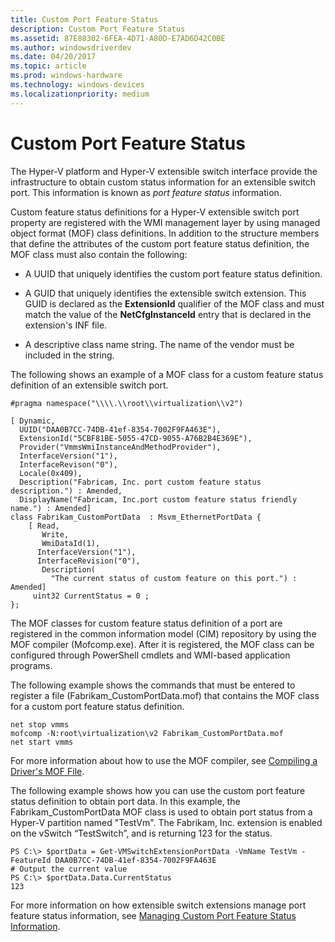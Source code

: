 ```yaml
---
title: Custom Port Feature Status
description: Custom Port Feature Status
ms.assetid: 87E88302-6FEA-4D71-A80D-E7AD6D42C0BE
ms.author: windowsdriverdev
ms.date: 04/20/2017
ms.topic: article
ms.prod: windows-hardware
ms.technology: windows-devices
ms.localizationpriority: medium
---
```


# Custom Port Feature Status


The Hyper-V platform and Hyper-V extensible switch interface provide the infrastructure to obtain custom status information for an extensible switch port. This information is known as *port feature status* information.

Custom feature status definitions for a Hyper-V extensible switch port property are registered with the WMI management layer by using managed object format (MOF) class definitions. In addition to the structure members that define the attributes of the custom port feature status definition, the MOF class must also contain the following:

-   A UUID that uniquely identifies the custom port feature status definition.

-   A GUID that uniquely identifies the extensible switch extension. This GUID is declared as the **ExtensionId** qualifier of the MOF class and must match the value of the **NetCfgInstanceId** entry that is declared in the extension's INF file.

-   A descriptive class name string. The name of the vendor must be included in the string.

The following shows an example of a MOF class for a custom feature status definition of an extensible switch port.

```
#pragma namespace("\\\\.\\root\\virtualization\\v2")

[ Dynamic,
  UUID("DAA0B7CC-74DB-41ef-8354-7002F9FA463E"),
  ExtensionId("5CBF81BE-5055-47CD-9055-A76B2B4E369E"), 
  Provider("VmmsWmiInstanceAndMethodProvider"), 
  InterfaceVersion("1"),
  InterfaceRevison("0"),
  Locale(0x409),
  Description("Fabricam, Inc. port custom feature status description.") : Amended,
  DisplayName("Fabricam, Inc.port custom feature status friendly name.") : Amended]
class Fabrikam_CustomPortData  : Msvm_EthernetPortData {
    [ Read,
       Write,
       WmiDataId(1),
      InterfaceVersion("1"),
      InterfaceRevision("0"),
       Description(
         "The current status of custom feature on this port.") : Amended]
     uint32 CurrentStatus = 0 ;
};
```

The MOF classes for custom feature status definition of a port are registered in the common information model (CIM) repository by using the MOF compiler (Mofcomp.exe). After it is registered, the MOF class can be configured through PowerShell cmdlets and WMI-based application programs.

The following example shows the commands that must be entered to register a file (Fabrikam\_CustomPortData.mof) that contains the MOF class for a custom port feature status definition.

```
net stop vmms
mofcomp -N:root\virtualization\v2 Fabrikam_CustomPortData.mof
net start vmms
```

For more information about how to use the MOF compiler, see [Compiling a Driver's MOF File](https://msdn.microsoft.com/library/windows/hardware/ff542012).

The following example shows how you can use the custom port feature status definition to obtain port data. In this example, the Fabrikam\_CustomPortData MOF class is used to obtain port status from a Hyper-V partition named "TestVm". The Fabrikam, Inc. extension is enabled on the vSwitch “TestSwitch”, and is returning 123 for the status.

```
PS C:\> $portData = Get-VMSwitchExtensionPortData -VmName TestVm -FeatureId DAA0B7CC-74DB-41ef-8354-7002F9FA463E
# Output the current value
PS C:\> $portData.Data.CurrentStatus
123
```

For more information on how extensible switch extensions manage port feature status information, see [Managing Custom Port Feature Status Information](managing-custom-port-feature-status-information.md).

 

 





